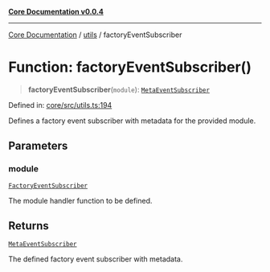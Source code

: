 [**Core Documentation v0.0.4**](../../README.md)

***

[Core Documentation](../../modules.md) / [utils](../README.md) / factoryEventSubscriber

# Function: factoryEventSubscriber()

> **factoryEventSubscriber**(`module`): [`MetaEventSubscriber`](../../declarations/interfaces/MetaEventSubscriber.md)

Defined in: [core/src/utils.ts:194](https://github.com/stonemjs/core/blob/8c14a336c794eb98d8513b950cb1c2786962eaaf/src/utils.ts#L194)

Defines a factory event subscriber with metadata for the provided module.

## Parameters

### module

[`FactoryEventSubscriber`](../../declarations/type-aliases/FactoryEventSubscriber.md)

The module handler function to be defined.

## Returns

[`MetaEventSubscriber`](../../declarations/interfaces/MetaEventSubscriber.md)

The defined factory event subscriber with metadata.
